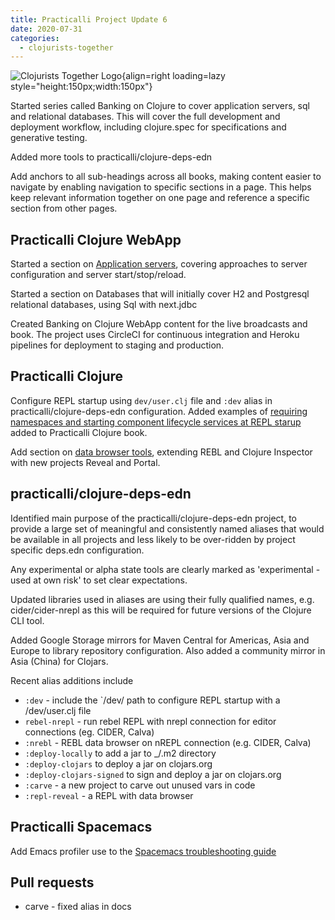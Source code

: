 ```yaml
---
title: Practicalli Project Update 6
date: 2020-07-31
categories:
  - clojurists-together
---
```


![Clojurists Together Logo](https://raw.githubusercontent.com/practicalli/graphic-design/live/buttons/practicalli-clojurists-together-button.svg){align=right loading=lazy style="height:150px;width:150px"}

Started series called Banking on Clojure to cover application servers, sql and relational databases.  This will cover the full development and deployment workflow, including clojure.spec for specifications and generative testing.

Added more tools to practicalli/clojure-deps-edn

Add anchors to all sub-headings across all books, making content easier to navigate by enabling navigation to specific sections in a page.  This helps keep relevant information together on one page and reference a specific section from other pages.

<!-- more -->

## Practicalli Clojure WebApp
Started a section on [Application servers](https://practical.li/clojure-web-services/app-servers/), covering approaches to server configuration and server start/stop/reload.

Started a section on Databases that will initially cover H2 and Postgresql relational databases, using Sql with next.jdbc

Created Banking on Clojure WebApp content for the live broadcasts and book.  The project uses CircleCI for continuous integration and Heroku pipelines for deployment to staging and production.


## Practicalli Clojure
Configure REPL startup using `dev/user.clj` file and `:dev` alias in practicalli/clojure-deps-edn configuration.  Added examples of [requiring namespaces and starting component lifecycle services at REPL starup](http://practical.li/clojure/clojure-tools/configure-repl-startup.html) added to Practicalli Clojure book.

Add section on [data browser tools](https://practical.li/clojure/data-inspector/), extending REBL and Clojure Inspector with new projects Reveal and Portal.


## practicalli/clojure-deps-edn
Identified main purpose of the practicalli/clojure-deps-edn project, to provide a large set of meaningful and consistently named aliases that would be available in all projects and less likely to be over-ridden by project specific deps.edn configuration.

Any experimental or alpha state tools are clearly marked as 'experimental - used at own risk' to set clear expectations.

Updated libraries used in aliases are using their fully qualified names, e.g. cider/cider-nrepl as this will be required for future versions of the Clojure CLI tool.

Added Google Storage mirrors for Maven Central for Americas, Asia and Europe to library repository configuration.  Also added a community mirror in Asia (China) for Clojars.

Recent alias additions include
- `:dev` - include the `/dev/ path to configure REPL startup with a /dev/user.clj file
- `rebel-nrepl` - run rebel REPL with nrepl connection for editor connections (eg. CIDER, Calva)
- `:nrebl` - REBL data browser on nREPL connection (e.g. CIDER, Calva)
- `:deploy-locally` to add a jar to _/.m2 directory
- `:deploy-clojars` to deploy a jar on clojars.org
- `:deploy-clojars-signed` to sign and deploy a jar on clojars.org
- `:carve` - a new project to carve out unused vars in code
- `:repl-reveal` - a REPL with data browser


## Practicalli Spacemacs
Add Emacs profiler use to the [Spacemacs troubleshooting guide](https://practical.li/spacemacs/install-spacemacs/troubleshooting/)


## Pull requests
- carve - fixed alias in docs
